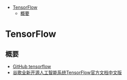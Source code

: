 <!-- TOC -->

- [TensorFlow](#tensorflow)
    - [概要](#概要)

<!-- /TOC -->

# TensorFlow

## 概要

- [GitHub tensorflow](https://github.com/tensorflow)
- [谷歌全新开源人工智能系统TensorFlow官方文档中文版](https://github.com/jikexueyuanwiki/tensorflow-zh)